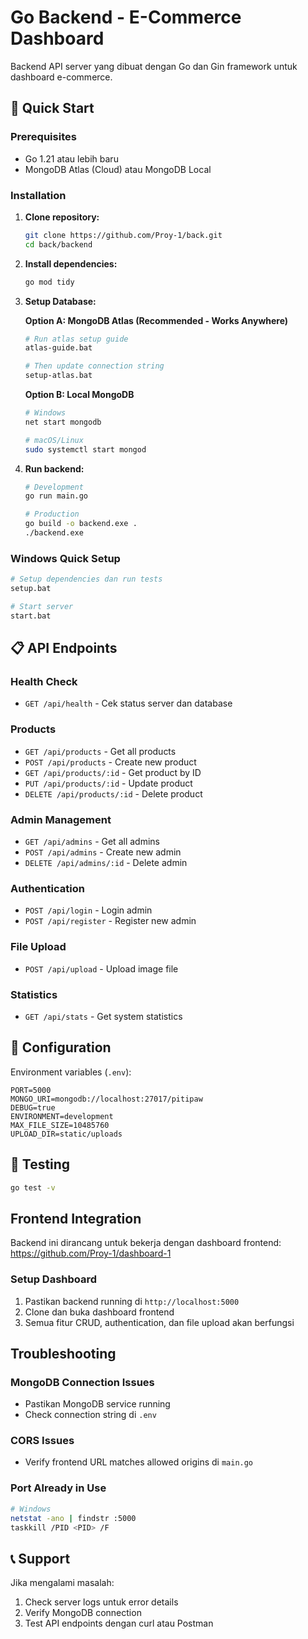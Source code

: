 # Go Backend - E-Commerce Dashboard

Backend API server yang dibuat dengan Go dan Gin framework untuk dashboard e-commerce.

## 🚀 Quick Start

### Prerequisites
- Go 1.21 atau lebih baru
- MongoDB Atlas (Cloud) atau MongoDB Local

### Installation

1. **Clone repository:**
   ```bash
   git clone https://github.com/Proy-1/back.git
   cd back/backend
   ```

2. **Install dependencies:**
   ```bash
   go mod tidy
   ```

3. **Setup Database:**
   
   **Option A: MongoDB Atlas (Recommended - Works Anywhere)**
   ```bash
   # Run atlas setup guide
   atlas-guide.bat
   
   # Then update connection string
   setup-atlas.bat
   ```
   
   **Option B: Local MongoDB**
   ```bash
   # Windows
   net start mongodb
   
   # macOS/Linux
   sudo systemctl start mongod
   ```

4. **Run backend:**
   ```bash
   # Development
   go run main.go
   
   # Production
   go build -o backend.exe .
   ./backend.exe
   ```

### Windows Quick Setup
```bash
# Setup dependencies dan run tests
setup.bat

# Start server
start.bat
```

## 📋 API Endpoints

### Health Check
- `GET /api/health` - Cek status server dan database

### Products
- `GET /api/products` - Get all products
- `POST /api/products` - Create new product
- `GET /api/products/:id` - Get product by ID
- `PUT /api/products/:id` - Update product
- `DELETE /api/products/:id` - Delete product

### Admin Management
- `GET /api/admins` - Get all admins
- `POST /api/admins` - Create new admin
- `DELETE /api/admins/:id` - Delete admin

### Authentication
- `POST /api/login` - Login admin
- `POST /api/register` - Register new admin

### File Upload
- `POST /api/upload` - Upload image file

### Statistics
- `GET /api/stats` - Get system statistics

## 🔧 Configuration

Environment variables (`.env`):
```env
PORT=5000
MONGO_URI=mongodb://localhost:27017/pitipaw
DEBUG=true
ENVIRONMENT=development
MAX_FILE_SIZE=10485760
UPLOAD_DIR=static/uploads
```

## 🧪 Testing

```bash
go test -v
```

##  Frontend Integration

Backend ini dirancang untuk bekerja dengan dashboard frontend:
https://github.com/Proy-1/dashboard-1

### Setup Dashboard
1. Pastikan backend running di `http://localhost:5000`
2. Clone dan buka dashboard frontend
3. Semua fitur CRUD, authentication, dan file upload akan berfungsi

##  Troubleshooting

### MongoDB Connection Issues
- Pastikan MongoDB service running
- Check connection string di `.env`

### CORS Issues
- Verify frontend URL matches allowed origins di `main.go`

### Port Already in Use
```bash
# Windows
netstat -ano | findstr :5000
taskkill /PID <PID> /F
```

## 📞 Support

Jika mengalami masalah:
1. Check server logs untuk error details
2. Verify MongoDB connection
3. Test API endpoints dengan curl atau Postman
